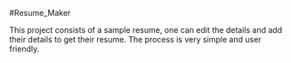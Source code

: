 #Resume_Maker


This project consists of a sample resume, one can edit the details and add their details to get their resume.
The process is very simple and user friendly.